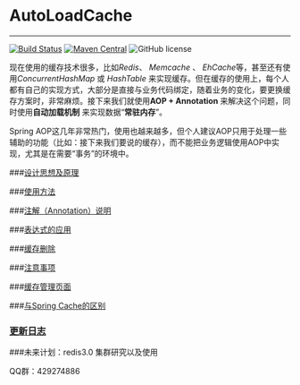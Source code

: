 # AutoLoadCache
---------------------------------------------
[![Build Status](http://img.shields.io/travis/qiujiayu/AutoLoadCache.svg?style=flat&branch=master)](https://travis-ci.org/qiujiayu/AutoLoadCache)
[![Maven Central](https://img.shields.io/maven-central/v/com.github.qiujiayu/autoload-cache.svg?style=flat-square)](https://maven-badges.herokuapp.com/maven-central/com.github.qiujiayu/autoload-cache/)
![GitHub license](https://img.shields.io/github/license/qiujiayu/AutoLoadCache.svg?style=flat-square)


现在使用的缓存技术很多，比如*Redis*、 *Memcache* 、 *EhCache*等，甚至还有使用*ConcurrentHashMap* 或 *HashTable* 来实现缓存。但在缓存的使用上，每个人都有自己的实现方式，大部分是直接与业务代码绑定，随着业务的变化，要更换缓存方案时，非常麻烦。接下来我们就使用**AOP + Annotation** 来解决这个问题，同时使用**自动加载机制** 来实现数据“**常驻内存**”。

Spring AOP这几年非常热门，使用也越来越多，但个人建议AOP只用于处理一些辅助的功能（比如：接下来我们要说的缓存），而不能把业务逻辑使用AOP中实现，尤其是在需要“事务”的环境中。


###[设计思想及原理](./doc/idea.md)

###[使用方法](./doc/use.md)

###[注解（Annotation）说明](./doc/annotations.md)

###[表达式的应用](./doc/script.md)

###[缓存删除](./doc/deleteCache.md)

###[注意事项](./doc/warning.md)

###[缓存管理页面](./doc/admin.md)

###[与Spring Cache的区别](./doc/SpringCache.md)

### [更新日志](./doc/changesLog.md)

###未来计划：redis3.0 集群研究以及使用

QQ群：429274886